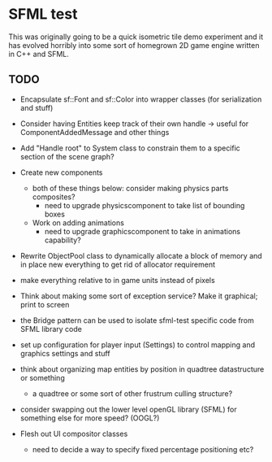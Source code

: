 SFML test
=========

This was originally going to be a quick isometric tile demo experiment and it has evolved horribly into some sort of homegrown 2D game engine written in C++ and SFML.

TODO
----
* Encapsulate sf::Font and sf::Color into wrapper classes (for serialization and stuff)
* Consider having Entities keep track of their own handle -> useful for ComponentAddedMessage and other things
* Add "Handle root" to System class to constrain them to a specific section of the scene graph?
* Create new components
   * both of these things below: consider making physics parts composites?
      * need to upgrade physicscomponent to take list of bounding boxes
   * Work on adding animations
      * need to upgrade graphicscomponent to take in animations capability?

* Rewrite ObjectPool class to dynamically allocate a block of memory and in place new everything to get rid of allocator requirement

* make everything relative to in game units instead of pixels

* Think about making some sort of exception service? Make it graphical; print to screen
 
* the Bridge pattern can be used to isolate sfml-test specific code from SFML library code

* set up configuration for player input (Settings) to control mapping and graphics settings and stuff

* think about organizing map entities by position in quadtree datastructure or something
   * a quadtree or some sort of other frustrum culling structure?

* consider swapping out the lower level openGL library (SFML) for something else for more speed? (OOGL?)

* Flesh out UI compositor classes
   * need to decide a way to specify fixed percentage positioning etc?
